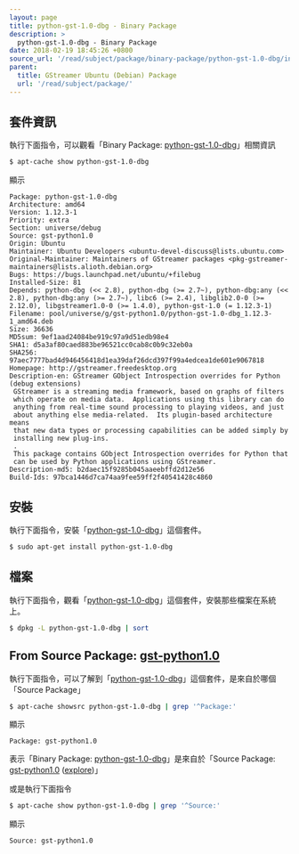 ```yaml
---
layout: page
title: python-gst-1.0-dbg - Binary Package
description: >
  python-gst-1.0-dbg - Binary Package
date: 2018-02-19 18:45:26 +0800
source_url: '/read/subject/package/binary-package/python-gst-1.0-dbg/index.md'
parent:
  title: GStreamer Ubuntu (Debian) Package
  url: '/read/subject/package/'
---
```



## 套件資訊

執行下面指令，可以觀看「Binary Package: [python-gst-1.0-dbg](https://packages.ubuntu.com/artful/python-gst-1.0-dbg)」相關資訊

``` sh
$ apt-cache show python-gst-1.0-dbg
```

顯示

```
Package: python-gst-1.0-dbg
Architecture: amd64
Version: 1.12.3-1
Priority: extra
Section: universe/debug
Source: gst-python1.0
Origin: Ubuntu
Maintainer: Ubuntu Developers <ubuntu-devel-discuss@lists.ubuntu.com>
Original-Maintainer: Maintainers of GStreamer packages <pkg-gstreamer-maintainers@lists.alioth.debian.org>
Bugs: https://bugs.launchpad.net/ubuntu/+filebug
Installed-Size: 81
Depends: python-dbg (<< 2.8), python-dbg (>= 2.7~), python-dbg:any (<< 2.8), python-dbg:any (>= 2.7~), libc6 (>= 2.4), libglib2.0-0 (>= 2.12.0), libgstreamer1.0-0 (>= 1.4.0), python-gst-1.0 (= 1.12.3-1)
Filename: pool/universe/g/gst-python1.0/python-gst-1.0-dbg_1.12.3-1_amd64.deb
Size: 36636
MD5sum: 9ef1aad24084be919c97a9d51edb98e4
SHA1: d5a3af80caed883be96521cc0cab8c0b9c32eb0a
SHA256: 97aec7777bad4d946456418d1ea39daf26dcd397f99a4edcea1de601e9067818
Homepage: http://gstreamer.freedesktop.org
Description-en: GStreamer GObject Introspection overrides for Python (debug extensions)
 GStreamer is a streaming media framework, based on graphs of filters
 which operate on media data.  Applications using this library can do
 anything from real-time sound processing to playing videos, and just
 about anything else media-related.  Its plugin-based architecture means
 that new data types or processing capabilities can be added simply by
 installing new plug-ins.
 .
 This package contains GObject Introspection overrides for Python that
 can be used by Python applications using GStreamer.
Description-md5: b2daec15f9285b045aaeebffd2d12e56
Build-Ids: 97bca1446d7ca74aa9fee59ff2f40541428c4860

```

## 安裝

執行下面指令，安裝「[python-gst-1.0-dbg](https://packages.ubuntu.com/artful/python-gst-1.0-dbg)」這個套件。

``` sh
$ sudo apt-get install python-gst-1.0-dbg
```

## 檔案

執行下面指令，觀看「[python-gst-1.0-dbg](https://packages.ubuntu.com/artful/python-gst-1.0-dbg)」這個套件，安裝那些檔案在系統上。

``` sh
$ dpkg -L python-gst-1.0-dbg | sort
```


## From Source Package: [gst-python1.0](/book-framework-gstreamer/read/subject/package/source-package/gst-python1.0)

執行下面指令，可以了解到「[python-gst-1.0-dbg](https://packages.ubuntu.com/artful/python-gst-1.0-dbg)」這個套件，是來自於哪個「Source Package」

``` sh
$ apt-cache showsrc python-gst-1.0-dbg | grep '^Package:'
```

顯示

```
Package: gst-python1.0
```
表示「Binary Package: [python-gst-1.0-dbg](https://packages.ubuntu.com/artful/python-gst-1.0-dbg)」是來自於「Source Package: [gst-python1.0](https://packages.ubuntu.com/source/artful/gst-python1.0) ([explore](/book-framework-gstreamer/read/subject/package/source-package/gst-python1.0))」

或是執行下面指令

``` sh
$ apt-cache show python-gst-1.0-dbg | grep '^Source:'
```

顯示

```
Source: gst-python1.0
```
